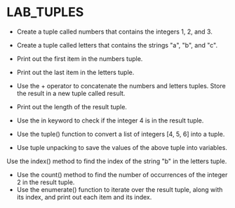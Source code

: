 # LAB_TUPLES

- Create a tuple called numbers that contains the integers 1, 2, and 3.
- Create a tuple called letters that contains the strings "a", "b", and "c".
- Print out the first item in the numbers tuple.
- Print out the last item in the letters tuple.
- Use the + operator to concatenate the numbers and letters tuples. Store the result in a new tuple called result.
- Print out the length of the result tuple.


- Use the in keyword to check if the integer 4 is in the result tuple.
- Use the tuple() function to convert a list of integers [4, 5, 6] into a tuple.
- Use tuple unpacking to save the values of the above tuple into variables. 

Use the index() method to find the index of the string "b" in the letters tuple. 
- Use the count() method to find the number of occurrences of the integer 2 in the result tuple.
- Use the enumerate() function to iterate over the result tuple, along with its index, and print out each item and its index.
